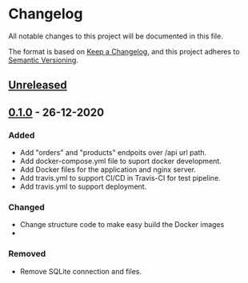 # Changelog
All notable changes to this project will be documented in this file.

The format is based on [Keep a Changelog](https://keepachangelog.com/en/1.0.0/),
and this project adheres to [Semantic Versioning](https://semver.org/spec/v2.0.0.html).

## [Unreleased]

## [0.1.0] - 26-12-2020
### Added
- Add "orders" and "products" endpoits over /api url path.
- Add docker-compose.yml file to suport docker development.
- Add Docker files for the application and nginx server.
- Add travis.yml to support CI/CD in Travis-CI for test pipeline.
- Add travis.yml to support deployment.

### Changed
- Change structure code to make easy build the Docker images
- 

### Removed
- Remove SQLite connection and files.


[Unreleased]: https://github.com/olivierlacan/keep-a-changelog/compare/v1.0.0...HEAD
[0.1.0]: https://github.com/olivierlacan/keep-a-changelog/compare/v0.0.8...v0.1.0
